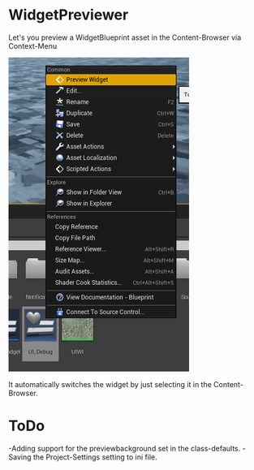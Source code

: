 
# WidgetPreviewer

Let's you preview a WidgetBlueprint asset in the Content-Browser via Context-Menu

![LuaMachine Logo](ContextMenuImg.png?raw=true "LuaMachine Logo")

It automatically switches the widget by just selecting it in the Content-Browser.

# ToDo

-Adding support for the previewbackground set in the class-defaults.
-Saving the Project-Settings setting to ini file.
